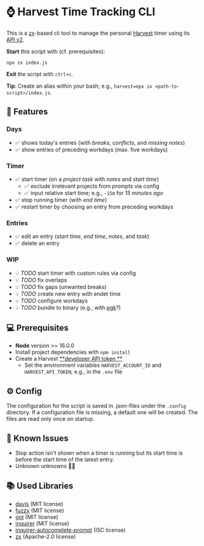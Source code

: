 # ⌚ Harvest Time Tracking CLI

This is a [zx](https://github.com/google/zx)-based cli tool to manage the
personal [Harvest](https://harvestapp.com) timer using
its [API v2](https://help.getharvest.com/api-v2/).

**Start** this script with (cf. prerequisites):

```
npx zx index.js
```

**Exit** the script with `ctrl+c`.

**Tip**: Create an alias within your bash; e.g., `harvest=npx zx <path-to-script>/index.js`.

## 🎨 Features

### Days
- ✅ shows today's entries (with _breaks_, _conflicts_, and _missing notes_)
- ✅ show entries of preceding workdays (max. five workdays)

### Timer
- ✅ start timer (on a _project task_ with _notes_ and _start time_)
  - ✅ exclude irrelevant projects from prompts via config
  - ✅ input relative start time; e.g., `-15m` for _15 minutes ago_
- ✅ stop running timer (with _end time_)
- ✅ restart timer by choosing an entry from preceding workdays

### Entries
- ✅ edit an entry (_start time_, _end time_, _notes_, and _task_)
- ✅ delete an entry

### WIP
- 💡 _TODO_ start timer with custom rules via config
- 💡 _TODO_ fix overlaps
- 💡 _TODO_ fix gaps (unwanted breaks)
- 💡 _TODO_ create new entry with endet time
- 💡 _TODO_ configure workdays
- 💡 _TODO_ bundle to binary (e.g., with [pgk](https://github.com/vercel/pkg)?)

## 💻 Prerequisites

- **Node** version >= 16.0.0
- Install project dependencies with `npm install`
- Create a Harvest [**developer API token
  **](https://help.getharvest.com/api-v2/authentication-api/authentication/authentication/)
    - Set the environment variables `HARVEST_ACCOUNT_ID` and `HARVEST_API_TOKEN`;
      e.g., in the `.env` file

## ⚙ Config

The configuration for the script is saved in .json-files under the `.config` directory. 
If a configuration file is missing, a default one will be created. The files are read only once on startup.

## 🐛 Known Issues

- Stop action isn't shown when a timer is running but its start time is before the start time of the latest entry. 
- Unknown unknowns 🤷‍♂️

## 📚 Used Libraries

* [dayjs](https://github.com/iamkun/dayjs/) (MIT license)
* [fuzzy](https://github.com/mattyork/fuzzy) (MIT license)
* [got](https://github.com/sindresorhus/got) (MIT license)
* [inquirer](https://github.com/SBoudrias/Inquirer.js) (MIT license)
* [inquirer-autocomplete-prompt](https://github.com/mokkabonna/inquirer-autocomplete-prompt) (ISC
  license)
* [zx](https://github.com/google/zx) (Apache-2.0 license)
